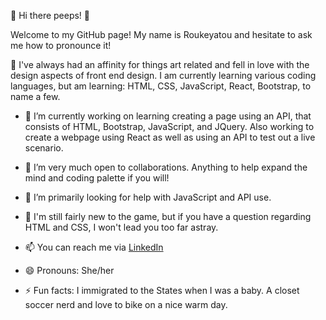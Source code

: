 👋 Hi there peeps! 👋

Welcome to my GitHub page!  My name is Roukeyatou and hesitate to ask me how to pronounce it!

🌱 I've always had an affinity for things art related and fell in love with the design aspects of front end design.  I am currently learning various coding languages, but am learning: HTML, CSS, JavaScript, React, Bootstrap, to name a few.

- 🔭 I’m currently working on learning creating a page using an API, that consists of HTML, Bootstrap, JavaScript, and JQuery.  Also working to create a webpage using React as well as using an API to test out a live scenario.

- 👯 I’m very much open to collaborations.  Anything to help expand the mind and coding palette if you will!

- 🤔 I’m primarily looking for help with JavaScript and API use.
 
- 💬 I'm still fairly new to the game, but if you have a question regarding HTML and CSS, I won't lead you too far astray.

- 📫 You can reach me via <a href="https://www.linkedin.com/in/roukeyatou-takpara-a24935ba/">LinkedIn</a>

- 😄 Pronouns: She/her

- ⚡ Fun facts: I immigrated to the States when I was a baby.  A closet soccer nerd and love to bike on a nice warm day.
